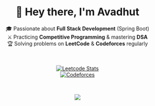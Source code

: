 <div align="center">

# 👋 Hey there, I'm Avadhut

🎓 Passionate about **Full Stack Development** (Spring Boot)  
⚔️ Practicing **Competitive Programming** & mastering **DSA**  
🏆 Solving problems on **LeetCode** & **Codeforces** regularly  

<br>

[![Leetcode Stats](https://leetcard.jacoblin.cool/Avadhut__M1629?theme=dark&ext=heatmap)](https://leetcode.com/Avadhut__M1629)  
[![Codeforces](https://cf.leed.at?id=avadhutmali)](https://codeforces.com/profile/mali.avadhut7)

<br>

[![](https://visitcount.itsvg.in/api?id=avadhutmali&icon=4&color=12)](https://visitcount.itsvg.in)

</div>

